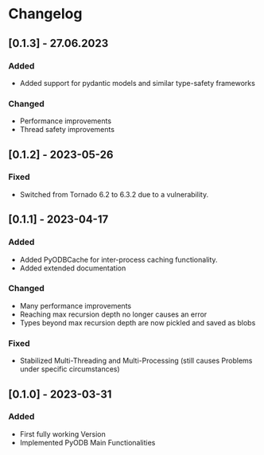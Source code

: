 # Changelog

## [0.1.3] - 27.06.2023

### Added

- Added support for pydantic models and similar type-safety frameworks

### Changed

- Performance improvements
- Thread safety improvements

## [0.1.2] - 2023-05-26

### Fixed

- Switched from Tornado 6.2 to 6.3.2 due to a vulnerability.

## [0.1.1] - 2023-04-17

### Added

- Added PyODBCache for inter-process caching functionality.
- Added extended documentation

### Changed

- Many performance improvements
- Reaching max recursion depth no longer causes an error
- Types beyond max recursion depth are now pickled and saved as blobs

### Fixed

- Stabilized Multi-Threading and Multi-Processing
  (still causes Problems under specific circumstances)


## [0.1.0] - 2023-03-31

### Added

- First fully working Version
- Implemented PyODB Main Functionalities
